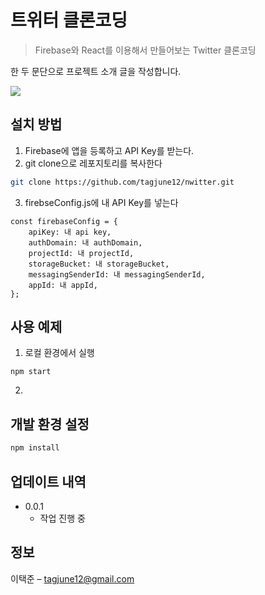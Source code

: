 # 트위터 클론코딩
> Firebase와 React를 이용해서 만들어보는 Twitter 클론코딩

한 두 문단으로 프로젝트 소개 글을 작성합니다.

![](https://user-images.githubusercontent.com/54172578/163827832-805d6d21-10cd-43aa-9145-a9f80e65801d.png)


## 설치 방법

1. Firebase에 앱을 등록하고 API Key를 받는다.
2. git clone으로 레포지토리를 복사한다
```sh
git clone https://github.com/tagjune12/nwitter.git
```
3. firebseConfig.js에 내 API Key를 넣는다
```
const firebaseConfig = {
    apiKey: 내 api key,
    authDomain: 내 authDomain,
    projectId: 내 projectId,
    storageBucket: 내 storageBucket,
    messagingSenderId: 내 messagingSenderId,
    appId: 내 appId,
};
```

## 사용 예제

1. 로컬 환경에서 실행
```
npm start
```
2. 

## 개발 환경 설정

```sh
npm install
```

## 업데이트 내역

* 0.0.1
    * 작업 진행 중

## 정보

이택준 – tagjune12@gmail.com
